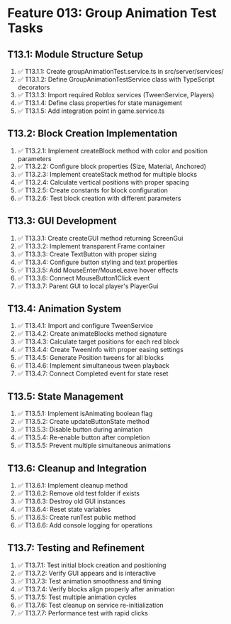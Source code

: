 # Feature 013: Group Animation Test Tasks

## T13.1: Module Structure Setup

1. ✅ T13.1.1: Create groupAnimationTest.service.ts in src/server/services/
2. ✅ T13.1.2: Define GroupAnimationTestService class with TypeScript decorators
3. ✅ T13.1.3: Import required Roblox services (TweenService, Players)
4. ✅ T13.1.4: Define class properties for state management
5. ✅ T13.1.5: Add integration point in game.service.ts

## T13.2: Block Creation Implementation

1. ✅ T13.2.1: Implement createBlock method with color and position parameters
2. ✅ T13.2.2: Configure block properties (Size, Material, Anchored)
3. ✅ T13.2.3: Implement createStack method for multiple blocks
4. ✅ T13.2.4: Calculate vertical positions with proper spacing
5. ✅ T13.2.5: Create constants for block configuration
6. ✅ T13.2.6: Test block creation with different parameters

## T13.3: GUI Development

1. ✅ T13.3.1: Create createGUI method returning ScreenGui
2. ✅ T13.3.2: Implement transparent Frame container
3. ✅ T13.3.3: Create TextButton with proper sizing
4. ✅ T13.3.4: Configure button styling and text properties
5. ✅ T13.3.5: Add MouseEnter/MouseLeave hover effects
6. ✅ T13.3.6: Connect MouseButton1Click event
7. ✅ T13.3.7: Parent GUI to local player's PlayerGui

## T13.4: Animation System

1. ✅ T13.4.1: Import and configure TweenService
2. ✅ T13.4.2: Create animateBlocks method signature
3. ✅ T13.4.3: Calculate target positions for each red block
4. ✅ T13.4.4: Create TweenInfo with proper easing settings
5. ✅ T13.4.5: Generate Position tweens for all blocks
6. ✅ T13.4.6: Implement simultaneous tween playback
7. ✅ T13.4.7: Connect Completed event for state reset

## T13.5: State Management

1. ✅ T13.5.1: Implement isAnimating boolean flag
2. ✅ T13.5.2: Create updateButtonState method
3. ✅ T13.5.3: Disable button during animation
4. ✅ T13.5.4: Re-enable button after completion
5. ✅ T13.5.5: Prevent multiple simultaneous animations

## T13.6: Cleanup and Integration

1. ✅ T13.6.1: Implement cleanup method
2. ✅ T13.6.2: Remove old test folder if exists
3. ✅ T13.6.3: Destroy old GUI instances
4. ✅ T13.6.4: Reset state variables
5. ✅ T13.6.5: Create runTest public method
6. ✅ T13.6.6: Add console logging for operations

## T13.7: Testing and Refinement

1. ✅ T13.7.1: Test initial block creation and positioning
2. ✅ T13.7.2: Verify GUI appears and is interactive
3. ✅ T13.7.3: Test animation smoothness and timing
4. ✅ T13.7.4: Verify blocks align properly after animation
5. ✅ T13.7.5: Test multiple animation cycles
6. ✅ T13.7.6: Test cleanup on service re-initialization
7. ✅ T13.7.7: Performance test with rapid clicks